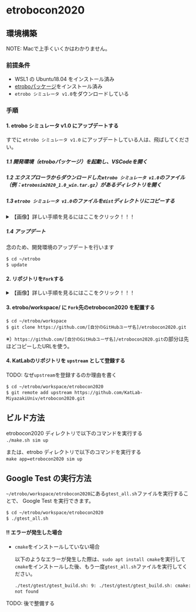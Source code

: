 # etrobocon2020

## 環境構築

NOTE: Macで上手くいくかはわかりません。

### 前提条件
- WSL1 の Ubuntu18.04 をインストール済み
- [etroboパッケージ](https://github.com/ETrobocon/etrobo)をインストール済み
- `etrobo シミュレータ v1.0`をダウンロードしている

### 手順

#### 1. etrobo シミュレータ v1.0 にアップデートする

   すでに `etrobo シミュレータ v1.0` にアップデートしている人は、飛ばしてください。

   ##### 1.1 開発環境（etroboパッケージ）を起動し、VSCodeを開く

   ##### 1.2 エクスプローラからダウンロードした`etrobo シミュレータ v1.0`のファイル（例：`etrobosim2020_1.0_win.tar.gz`）があるディレクトリを開く
   
   ##### 1.3 `etrobo シミュレータ v1.0`のファイルを`dist`ディレクトリにコピーする

   <details><summary>【画像】詳しい手順を見るにはここをクリック！！！</summary><div>
   
   ![Update方法](docs/img/etrobo-update01.png)
   
   </div></details>
   
   ##### 1.4 アップデート

   念のため、開発環境のアップデートを行います

   ```
   $ cd ~/etrobo
   $ update
   ```

#### 2. リポジトリを`Fork`する

   <details><summary>【画像】詳しい手順を見るにはここをクリック！！！</summary><div>

   ![Fork手順01](docs/img/github-fork01.png)

   ![Fork手順02](docs/img/github-fork02.png)

   ![Fork手順03](docs/img/github-fork03.png)

   ![Fork手順04](docs/img/github-fork04.png)

   </div></details>

#### 3. etrobo/workspace/ に `Fork`先のetrobocon2020 を配置する 

   ```
   $ cd ~/etrobo/workspace
   $ git clone https://github.com/[自分のGitHubユーザ名]/etrobocon2020.git
   ```
   ※）`https://github.com/[自分のGitHubユーザ名]/etrobocon2020.git`の部分は先ほどコピーしたURLを使う。

#### 4. KatLabのリポジトリを `upstream` として登録する

   TODO: なぜ`upstream`を登録するのか理由を書く

   ```
   $ cd ~/etrobo/workspace/etrobocon2020
   $ git remote add upstream https://github.com/KatLab-MiyazakiUniv/etrobocon2020.git
   ```

## ビルド方法

  etrobocon2020 ディレクトリで以下のコマンドを実行する  
  `./make.sh sim up`

  または、etrobo ディレクトリで以下のコマンドを実行する  
  `make app=etrobocon2020 sim up`

## Google Test の実行方法

`~/etrobo/workspace/etrobocon2020`にある`gtest_all.sh`ファイルを実行することで、 Google Test を実行できます。

```
$ cd ~/etrobo/workspace/etrobocon2020
$ ./gtest_all.sh
```

#### **!!** エラーが発生した場合
- `cmake`をインストールしていない場合

   以下のようなエラーが発生した際は、`sudo apt install cmake`を実行して`cmake`をインストールした後、もう一度`gtest_all.sh`ファイルを実行してください。

   ```
   ./test/gtest/gtest_build.sh: 9: ./test/gtest/gtest_build.sh: cmake: not found
   ```

TODO: 後で整備する
